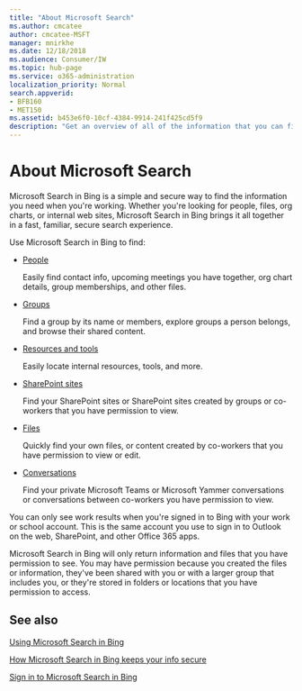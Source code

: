 ```yaml
---
title: "About Microsoft Search"
ms.author: cmcatee
author: cmcatee-MSFT
manager: mnirkhe
ms.date: 12/18/2018
ms.audience: Consumer/IW
ms.topic: hub-page
ms.service: o365-administration
localization_priority: Normal
search.appverid:
- BFB160
- MET150
ms.assetid: b453e6f0-10cf-4384-9914-241f425cd5f9
description: "Get an overview of all of the information that you can find when you use Microsoft Search in Bing"
---
```


# About Microsoft Search

Microsoft Search in Bing is a simple and secure way to find the information you need when you're working. Whether you're looking for people, files, org charts, or internal web sites, Microsoft Search in Bing brings it all together in a fast, familiar, secure search experience.
  
Use Microsoft Search in Bing to find:
  
- [People](find-people-and-groups.md)
    
    Easily find contact info, upcoming meetings you have together, org chart details, group memberships, and other files.
    
- [Groups](find-people-and-groups.md)
    
    Find a group by its name or members, explore groups a person belongs, and browse their shared content.
    
- [Resources and tools](find-resources-tools-and-more.md)
    
    Easily locate internal resources, tools, and more.
    
- [SharePoint sites](find-sharepoint-sites.md)
    
    Find your SharePoint sites or SharePoint sites created by groups or co-workers that you have permission to view. 
    
- [Files](find-files.md)
    
    Quickly find your own files, or content created by co-workers that you have permission to view or edit.
    
- [Conversations](find-conversations.md)
    
    Find your private Microsoft Teams or Microsoft Yammer conversations or conversations between co-workers you have permission to view.
    
You can only see work results when you're signed in to Bing with your work or school account. This is the same account you use to sign in to Outlook on the web, SharePoint, and other Office 365 apps. 
  
Microsoft Search in Bing will only return information and files that you have permission to see. You may have permission because you created the files or information, they've been shared with you or with a larger group that includes you, or they're stored in folders or locations that you have permission to access.
  
## See also

[Using Microsoft Search in Bing](use-microsoft-search.md)
  
[How Microsoft Search in Bing keeps your info secure](how-microsoft-search-keeps-your-info-secure.md)
  
[Sign in to Microsoft Search in Bing](sign-in.md)
  

